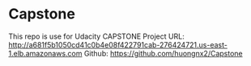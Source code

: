 # Capstone
This repo is use for Udacity CAPSTONE Project
URL: http://a681f5b1050cd41c0b4e08f422791cab-276424721.us-east-1.elb.amazonaws.com
Github: https://github.com/huongnx2/Capstone